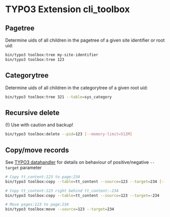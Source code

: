 # TYPO3 Extension cli_toolbox

## Pagetree

Determine uids of all children in the pagetree of a given site identifier or root uid:

```bash
bin/typo3 toolbox:tree my-site-identifier
bin/typo3 toolbox:tree 123
```

## Categorytree

Determine uids of all children in the categorytree of a given root uid:

```bash
bin/typo3 toolbox:tree 321 --table=sys_category
```

## Recursive delete

(!) Use with caution and backup!

```bash
bin/typo3 toolbox:delete --pid=123 [--memory-limit=512M]
```

## Copy/move records

See [TYPO3 datahandler](https://docs.typo3.org/typo3cms/CoreApiReference/ApiOverview/Typo3CoreEngine/Database/Index.html) for details on behaviour of positive/negative `--target` parameter

```bash
# Copy tt_content:123 to page:234
bin/typo3 toolbox:copy --table=tt_content --source=123 --target=234 [--be-user=1] [--memory-limit=512M]

# Copy tt_content:123 right behind tt_content:-234
bin/typo3 toolbox:copy --table=tt_content --source=123 --target=-234

# Move pages:123 to page:234
bin/typo3 toolbox:move --source=123 --target=234
```
